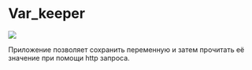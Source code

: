 
# Var_keeper

![](https://github.com/VladimirChabanov/var_keeper/actions/workflows/staging.yml/badge.svg)

Приложение позволяет сохранить переменную и затем прочитать её значение при помощи http запроса.

